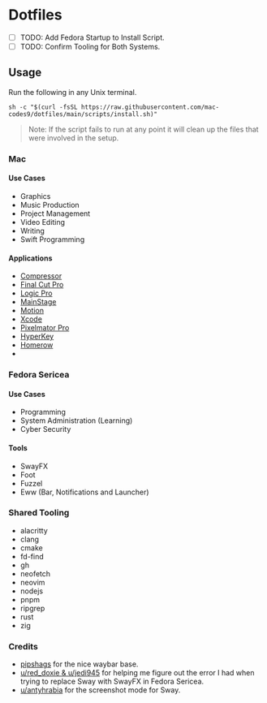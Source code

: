 # Dotfiles


- [ ] TODO: Add Fedora Startup to Install Script.
- [ ] TODO: Confirm Tooling for Both Systems.

## Usage

Run the following in any Unix terminal.

```
sh -c "$(curl -fsSL https://raw.githubusercontent.com/mac-codes9/dotfiles/main/scripts/install.sh)"
```

> Note: If the script fails to run at any point it will clean up the files that were involved in the setup.

### Mac

#### Use Cases

- Graphics
- Music Production
- Project Management
- Video Editing 
- Writing
- Swift Programming

#### Applications 

- [Compressor](https://apps.apple.com/gb/app/compressor/id424390742?mt=12)
- [Final Cut Pro](https://apps.apple.com/gb/app/final-cut-pro/id424389933?mt=12)
- [Logic Pro](https://apps.apple.com/gb/app/logic-pro/id634148309?mt=12)
- [MainStage](https://apps.apple.com/gb/app/mainstage/id634159523?mt=12)
- [Motion](https://apps.apple.com/gb/app/motion/id434290957?mt=12)
- [Xcode](https://apps.apple.com/gb/app/xcode/id497799835?mt=12)
- [Pixelmator Pro](https://apps.apple.com/gb/app/pixelmator-pro/id1289583905?mt=12)
- [HyperKey](https://hyperkey.app/downloads/Hyperkey0.28.dmg)
- [Homerow](https://www.homerow.app)
- 
### Fedora Sericea

#### Use Cases

- Programming
- System Administration (Learning)
- Cyber Security

#### Tools

- SwayFX
- Foot
- Fuzzel
- Eww (Bar, Notifications and Launcher)

### Shared Tooling

- alacritty
- clang
- cmake
- fd-find
- gh
- neofetch
- neovim
- nodejs
- pnpm
- ripgrep
- rust
- zig

###  Credits

- [pipshags](https://github.com/Alexays/Waybar/wiki/Examples#pipshags-configuration) for the nice waybar base.
- [u/red_doxie & u/jedi945](https://www.reddit.com/r/Fedora/s/45U2jOjI5h) for helping me figure out the error I had when trying to replace Sway with SwayFX in Fedora Sericea.
- [u/antyhrabia](https://www.reddit.com/r/swaywm/s/1AsyrbjErE) for the screenshot mode for Sway.
